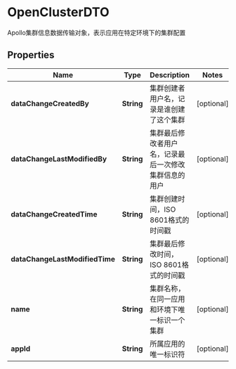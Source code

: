 

# OpenClusterDTO

Apollo集群信息数据传输对象，表示应用在特定环境下的集群配置

## Properties

| Name | Type | Description | Notes |
|------------ | ------------- | ------------- | -------------|
|**dataChangeCreatedBy** | **String** | 集群创建者用户名，记录是谁创建了这个集群 |  [optional] |
|**dataChangeLastModifiedBy** | **String** | 集群最后修改者用户名，记录最后一次修改集群信息的用户 |  [optional] |
|**dataChangeCreatedTime** | **String** | 集群创建时间，ISO 8601格式的时间戳 |  [optional] |
|**dataChangeLastModifiedTime** | **String** | 集群最后修改时间，ISO 8601格式的时间戳 |  [optional] |
|**name** | **String** | 集群名称，在同一应用和环境下唯一标识一个集群 |  [optional] |
|**appId** | **String** | 所属应用的唯一标识符 |  [optional] |
